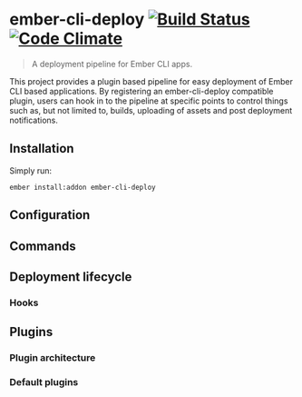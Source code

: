 # ember-cli-deploy [![Build Status](https://travis-ci.org/ember-cli/ember-cli-deploy.svg?branch=master)](https://travis-ci.org/ember-cli/ember-cli-deploy) [![Code Climate](https://codeclimate.com/github/ember-cli/ember-cli-deploy/badges/gpa.svg)](https://codeclimate.com/github/ember-cli/ember-cli-deploy)

> A deployment pipeline for Ember CLI apps.

This project provides a plugin based pipeline for easy deployment of Ember CLI based applications. By registering an ember-cli-deploy compatible plugin, users can hook in to the pipeline at specific points to control things such as, but not limited to, builds, uploading of assets and post deployment notifications.

## Installation

Simply run:

```
ember install:addon ember-cli-deploy
```

## Configuration

## Commands

## Deployment lifecycle

### Hooks

## Plugins

### Plugin architecture

### Default plugins

